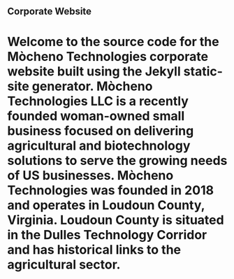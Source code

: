 ## Corporate Website

# Welcome to the source code for the Mòcheno Technologies corporate website built using the Jekyll static-site generator. Mòcheno Technologies LLC is a recently founded woman-owned small business focused on delivering agricultural and biotechnology solutions to serve the growing needs of US businesses. Mòcheno Technologies was founded in 2018 and operates in Loudoun County, Virginia. Loudoun County is situated in the Dulles Technology Corridor and has historical links to the agricultural sector.
